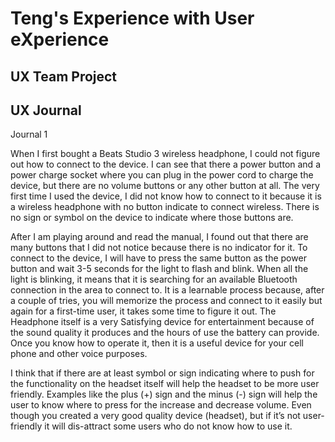 # Teng's Experience with User eXperience  


## UX Team Project


## UX Journal

Journal 1

When I first bought a Beats Studio 3 wireless headphone, I could not figure out how to connect to the device. I can see that there a power button and a power charge socket where you can plug in the power cord to charge the device, but there are no volume buttons or any other button at all. The very first time I used the device, I did not know how to connect to it because it is a wireless headphone with no button indicate to connect wireless. There is no sign or symbol on the device to indicate where those buttons are.

After I am playing around and read the manual, I found out that there are many buttons that I did not notice because there is no indicator for it. To connect to the device, I will have to press the same button as the power button and wait 3-5 seconds for the light to flash and blink. When all the light is blinking, it means that it is searching for an available Bluetooth connection in the area to connect to. It is a learnable process because, after a couple of tries, you will memorize the process and connect to it easily but again for a first-time user, it takes some time to figure it out. The Headphone itself is a very Satisfying device for entertainment because of the sound quality it produces and the hours of use the battery can provide. Once you know how to operate it, then it is a useful device for your cell phone and other voice purposes.

I think that if there are at least symbol or sign indicating where to push for the functionality on the headset itself will help the headset to be more user friendly. Examples like the plus (+) sign and the minus (-) sign will help the user to know where to press for the increase and decrease volume. Even though you created a very good quality device (headset), but if it’s not user-friendly it will dis-attract some users who do not know how to use it.


